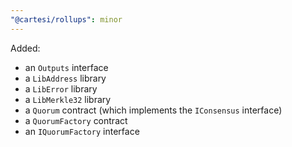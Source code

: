 ```yaml
---
"@cartesi/rollups": minor
---
```


Added:

-   an `Outputs` interface
-   a `LibAddress` library
-   a `LibError` library
-   a `LibMerkle32` library
-   a `Quorum` contract (which implements the `IConsensus` interface)
-   a `QuorumFactory` contract
-   an `IQuorumFactory` interface
